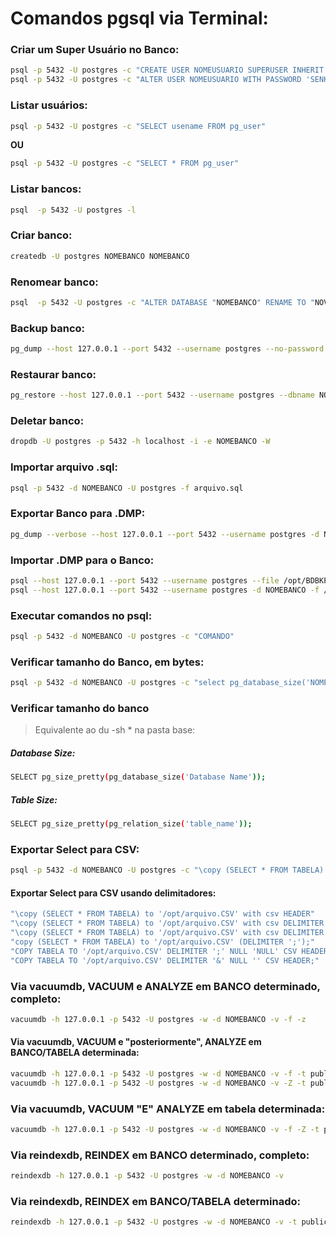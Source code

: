 #	Comandos pgsql via Terminal:

### Criar um Super Usuário no Banco:

```bash
psql -p 5432 -U postgres -c "CREATE USER NOMEUSUARIO SUPERUSER INHERIT CREATEDB CREATEROLE" -d template1
psql -p 5432 -U postgres -c "ALTER USER NOMEUSUARIO WITH PASSWORD 'SENHA'" -d template1
```

### Listar usuários:

```bash
psql -p 5432 -U postgres -c "SELECT usename FROM pg_user"
```

**OU**

```bash
psql -p 5432 -U postgres -c "SELECT * FROM pg_user"
```

### Listar bancos:

```bash
psql  -p 5432 -U postgres -l
```

### Criar banco:

```bash
createdb -U postgres NOMEBANCO NOMEBANCO
```

### Renomear banco:

```bash
psql  -p 5432 -U postgres -c "ALTER DATABASE "NOMEBANCO" RENAME TO "NOVONOMEBANCO""
```

### Backup banco:

```bash
pg_dump --host 127.0.0.1 --port 5432 --username postgres --no-password  --format custom --blobs --verbose --file ~/NOMEBANCO.backup NOMEBANCO
```

### Restaurar banco:

```bash
pg_restore --host 127.0.0.1 --port 5432 --username postgres --dbname NOMEBANCO --no-password  --verbose ~/NOMEBANCO.backup
```

### Deletar banco:

```bash
dropdb -U postgres -p 5432 -h localhost -i -e NOMEBANCO -W
```

### Importar arquivo .sql:

```bash
psql -p 5432 -d NOMEBANCO -U postgres -f arquivo.sql
```

### Exportar Banco para .DMP:

```bash
pg_dump --verbose --host 127.0.0.1 --port 5432 --username postgres -d NOMEBANCO > /opt/BDBKP/NOMEBANCO.dmp
```

### Importar .DMP para o Banco:

```bash
psql --host 127.0.0.1 --port 5432 --username postgres --file /opt/BDBKP/NOMEBANCO.dmp NOMEBANCO
psql --host 127.0.0.1 --port 5432 --username postgres -d NOMEBANCO -f /opt/custom/function.sql
```

### Executar comandos no psql:

```bash
psql -p 5432 -d NOMEBANCO -U postgres -c "COMANDO"
```

### Verificar tamanho do Banco, em bytes:

```bash
psql -p 5432 -d NOMEBANCO -U postgres -c "select pg_database_size('NOMEBANCO');"
```

### Verificar tamanho do banco
> Equivalente ao du -sh * na pasta base:  

##### Database Size: 

```bash
SELECT pg_size_pretty(pg_database_size('Database Name'));
```

##### Table Size:

```bash
SELECT pg_size_pretty(pg_relation_size('table_name'));
```



### Exportar Select para CSV:

```bash
psql -p 5432 -d NOMEBANCO -U postgres -c "\copy (SELECT * FROM TABELA) to '/opt/arquivo.CSV' with csv"
```



#### Exportar Select para CSV usando delimitadores:

```bash
"\copy (SELECT * FROM TABELA) to '/opt/arquivo.CSV' with csv HEADER"
"\copy (SELECT * FROM TABELA) to '/opt/arquivo.CSV' with csv DELIMITER ',' HEADER"
"\copy (SELECT * FROM TABELA) to '/opt/arquivo.CSV' with csv DELIMITER ';' HEADER"
"copy (SELECT * FROM TABELA) to '/opt/arquivo.CSV' (DELIMITER ';');"
"COPY TABELA TO '/opt/arquivo.CSV' DELIMITER ';' NULL 'NULL' CSV HEADER;"
"COPY TABELA TO '/opt/arquivo.CSV' DELIMITER '&' NULL '' CSV HEADER;"


```

### Via vacuumdb, VACUUM e ANALYZE em BANCO determinado, completo:

```bash
vacuumdb -h 127.0.0.1 -p 5432 -U postgres -w -d NOMEBANCO -v -f -z
```

#### Via vacuumdb, VACUUM e "posteriormente", ANALYZE em BANCO/TABELA determinada:

```bash
vacuumdb -h 127.0.0.1 -p 5432 -U postgres -w -d NOMEBANCO -v -f -t public.TABELA
vacuumdb -h 127.0.0.1 -p 5432 -U postgres -w -d NOMEBANCO -v -Z -t public.TABELA
```
### Via vacuumdb, VACUUM "E" ANALYZE em tabela determinada:

```bash
vacuumdb -h 127.0.0.1 -p 5432 -U postgres -w -d NOMEBANCO -v -f -Z -t public.TABELA
```

### Via reindexdb, REINDEX em BANCO determinado, completo:

```bash
reindexdb -h 127.0.0.1 -p 5432 -U postgres -w -d NOMEBANCO -v
```
### Via reindexdb, REINDEX em BANCO/TABELA determinado:

```BASH
reindexdb -h 127.0.0.1 -p 5432 -U postgres -w -d NOMEBANCO -v -t public.TABELA
```
